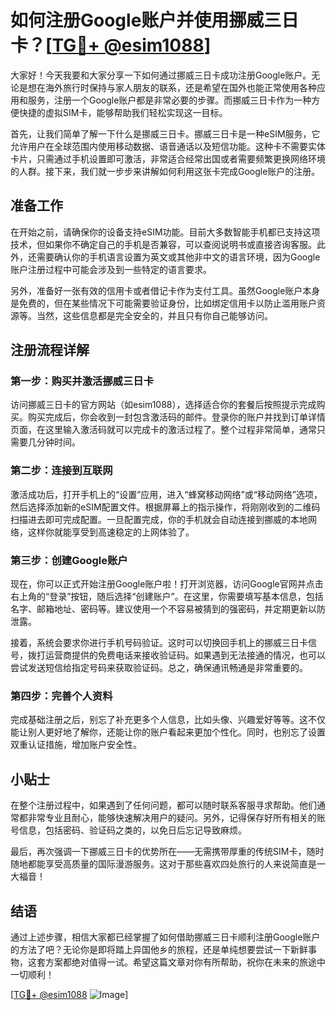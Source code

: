 # 如何注册Google账户并使用挪威三日卡？[[TG💪+ @esim1088](https://t.me/s/esim1088)]

大家好！今天我要和大家分享一下如何通过挪威三日卡成功注册Google账户。无论是想在海外旅行时保持与家人朋友的联系，还是希望在国外也能正常使用各种应用和服务，注册一个Google账户都是非常必要的步骤。而挪威三日卡作为一种方便快捷的虚拟SIM卡，能够帮助我们轻松实现这一目标。

首先，让我们简单了解一下什么是挪威三日卡。挪威三日卡是一种eSIM服务，它允许用户在全球范围内使用移动数据、语音通话以及短信功能。这种卡不需要实体卡片，只需通过手机设置即可激活，非常适合经常出国或者需要频繁更换网络环境的人群。接下来，我们就一步步来讲解如何利用这张卡完成Google账户的注册。

## 准备工作

在开始之前，请确保你的设备支持eSIM功能。目前大多数智能手机都已支持这项技术，但如果你不确定自己的手机是否兼容，可以查阅说明书或直接咨询客服。此外，还需要确认你的手机语言设置为英文或其他非中文的语言环境，因为Google账户注册过程中可能会涉及到一些特定的语言要求。

另外，准备好一张有效的信用卡或者借记卡作为支付工具。虽然Google账户本身是免费的，但在某些情况下可能需要验证身份，比如绑定信用卡以防止滥用账户资源等。当然，这些信息都是完全安全的，并且只有你自己能够访问。

## 注册流程详解

### 第一步：购买并激活挪威三日卡

访问挪威三日卡的官方网站（如esim1088），选择适合你的套餐后按照提示完成购买。购买完成后，你会收到一封包含激活码的邮件。登录你的账户并找到订单详情页面，在这里输入激活码就可以完成卡的激活过程了。整个过程非常简单，通常只需要几分钟时间。

### 第二步：连接到互联网

激活成功后，打开手机上的“设置”应用，进入“蜂窝移动网络”或“移动网络”选项，然后选择添加新的eSIM配置文件。根据屏幕上的指示操作，将刚刚收到的二维码扫描进去即可完成配置。一旦配置完成，你的手机就会自动连接到挪威的本地网络，这样你就能享受到高速稳定的上网体验了。

### 第三步：创建Google账户

现在，你可以正式开始注册Google账户啦！打开浏览器，访问Google官网并点击右上角的“登录”按钮，随后选择“创建账户”。在这里，你需要填写基本信息，包括名字、邮箱地址、密码等。建议使用一个不容易被猜到的强密码，并定期更新以防泄露。

接着，系统会要求你进行手机号码验证。这时可以切换回手机上的挪威三日卡信号，拨打运营商提供的免费电话来接收验证码。如果遇到无法接通的情况，也可以尝试发送短信给指定号码来获取验证码。总之，确保通讯畅通是非常重要的。

### 第四步：完善个人资料

完成基础注册之后，别忘了补充更多个人信息，比如头像、兴趣爱好等等。这不仅能让别人更好地了解你，还能让你的账户看起来更加个性化。同时，也别忘了设置双重认证措施，增加账户安全性。

## 小贴士

在整个注册过程中，如果遇到了任何问题，都可以随时联系客服寻求帮助。他们通常都非常专业且耐心，能够快速解决用户的疑问。另外，记得保存好所有相关的账号信息，包括密码、验证码之类的，以免日后忘记导致麻烦。

最后，再次强调一下挪威三日卡的优势所在——无需携带厚重的传统SIM卡，随时随地都能享受高质量的国际漫游服务。这对于那些喜欢四处旅行的人来说简直是一大福音！

## 结语

通过上述步骤，相信大家都已经掌握了如何借助挪威三日卡顺利注册Google账户的方法了吧？无论你是即将踏上异国他乡的旅程，还是单纯想要尝试一下新鲜事物，这套方案都绝对值得一试。希望这篇文章对你有所帮助，祝你在未来的旅途中一切顺利！

[[TG💪+ @esim1088](https://t.me/s/esim1088) ![Image](https://i.postimg.cc/4NQfJmqS/Snipaste-2025-05-13-00-14-12.png)]